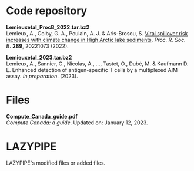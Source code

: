 Code repository
===============
**Lemieuxetal_ProcB_2022.tar.bz2**<br/>
Lemieux, A., Colby, G. A., Poulain, A. J. & Aris-Brosou, S. [Viral spillover risk increases with climate change in High Arctic lake sediments](https://royalsocietypublishing.org/doi/10.1098/rspb.2022.1073). *Proc. R. Soc. B*. **289**, 20221073 (2022).

**Lemieuxetal_2023.tar.bz2**<br/>
Lemieux, A., Sannier, G., Nicolas, A., ..., Tastet, O., Dubé, M. & Kaufmann D. E. Enhanced detection of antigen-specific T cells by a multiplexed AIM assay. *In preparation*. (2023).

Files
===============
**Compute_Canada_guide.pdf**<br/>
*Compute Canada: a guide*. Updated on: January 12, 2023.

LAZYPIPE
===============
LAZYPIPE's modified files or added files.
